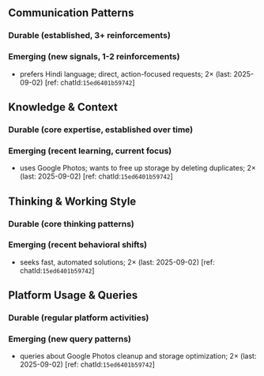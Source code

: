 ## Communication Patterns
### Durable (established, 3+ reinforcements)

### Emerging (new signals, 1-2 reinforcements)
- prefers Hindi language; direct, action-focused requests; 2× (last: 2025-09-02) [ref: chatId:`15ed6401b59742`]

## Knowledge & Context
### Durable (core expertise, established over time)

### Emerging (recent learning, current focus)
- uses Google Photos; wants to free up storage by deleting duplicates; 2× (last: 2025-09-02) [ref: chatId:`15ed6401b59742`]

## Thinking & Working Style
### Durable (core thinking patterns)

### Emerging (recent behavioral shifts)
- seeks fast, automated solutions; 2× (last: 2025-09-02) [ref: chatId:`15ed6401b59742`]

## Platform Usage & Queries
### Durable (regular platform activities)

### Emerging (new query patterns)
- queries about Google Photos cleanup and storage optimization; 2× (last: 2025-09-02) [ref: chatId:`15ed6401b59742`]